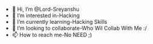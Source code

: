 - 👋 Hi, I’m @Lord-Sreyanshu
- 👀 I’m interested in-Hacking
- 🌱 I’m currently learning-Hacking Skills
- 💞️ I’m looking to collaborate-Who Wil Collab With Me :/
- 📫 How to reach me-No NEED ;)

<!---
Lord-Sreyanshu/Lord-Sreyanshu is a ✨ special ✨ repository because its `README.md` (this file) appears on your GitHub profile.
You can click the Preview link to take a look at your changes.
--->
